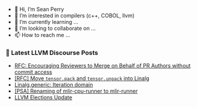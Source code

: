 - 👋 Hi, I’m Sean Perry
- 👀 I’m interested in compilers (c++, COBOL, llvm)
- 🌱 I’m currently learning ...
- 💞️ I’m looking to collaborate on ...
- 📫 How to reach me ...

<!---
s66perry/s66perry is a ✨ special ✨ repository because its `README.md` (this file) appears on your GitHub profile.
You can click the Preview link to take a look at your changes.
--->
### 📕 Latest LLVM Discourse Posts

<!-- DISCOURSE-LLVM:START -->
- [RFC: Encouraging Reviewers to Merge on Behalf of PR Authors without commit access](https://discourse.llvm.org/t/rfc-encouraging-reviewers-to-merge-on-behalf-of-pr-authors-without-commit-access/84180#post_13)
- [[RFC] Move `tensor.pack` and `tensor.unpack` into Linalg](https://discourse.llvm.org/t/rfc-move-tensor-pack-and-tensor-unpack-into-linalg/83096?page=2#post_28)
- [Linalg.generic: Iteration domain](https://discourse.llvm.org/t/linalg-generic-iteration-domain/84181#post_7)
- [[PSA] Renaming of mlir-cpu-runner to mlir-runner](https://discourse.llvm.org/t/psa-renaming-of-mlir-cpu-runner-to-mlir-runner/84201#post_2)
- [LLVM Elections Update](https://discourse.llvm.org/t/llvm-elections-update/84208#post_1)
<!-- DISCOURSE-LLVM:END -->
